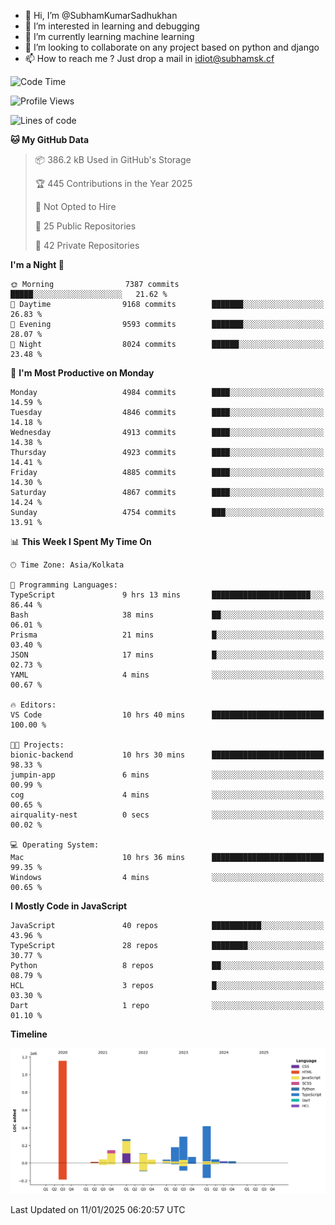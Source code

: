 - 👋 Hi, I’m @SubhamKumarSadhukhan
- 👀 I’m interested in learning and debugging
- 🌱 I’m currently learning machine learning
- 💞️ I’m looking to collaborate on any project based on python and django
- 📫 How to reach me ?
      Just drop a mail in idiot@subhamsk.cf

<!---
SubhamKumarSadhukhan/SubhamKumarSadhukhan is a ✨ special ✨ repository because its `README.md` (this file) appears on your GitHub profile.
You can click the Preview link to take a look at your changes.
--->


<!--START_SECTION:waka-->
![Code Time](http://img.shields.io/badge/Code%20Time-2%2C703%20hrs%2034%20mins-blue)

![Profile Views](http://img.shields.io/badge/Profile%20Views-0-blue)

![Lines of code](https://img.shields.io/badge/From%20Hello%20World%20I%27ve%20Written-2.8%20million%20lines%20of%20code-blue)

**🐱 My GitHub Data** 

> 📦 386.2 kB Used in GitHub's Storage 
 > 
> 🏆 445 Contributions in the Year 2025
 > 
> 🚫 Not Opted to Hire
 > 
> 📜 25 Public Repositories 
 > 
> 🔑 42 Private Repositories 
 > 
**I'm a Night 🦉** 

```text
🌞 Morning                7387 commits        █████░░░░░░░░░░░░░░░░░░░░   21.62 % 
🌆 Daytime                9168 commits        ███████░░░░░░░░░░░░░░░░░░   26.83 % 
🌃 Evening                9593 commits        ███████░░░░░░░░░░░░░░░░░░   28.07 % 
🌙 Night                  8024 commits        ██████░░░░░░░░░░░░░░░░░░░   23.48 % 
```
📅 **I'm Most Productive on Monday** 

```text
Monday                   4984 commits        ████░░░░░░░░░░░░░░░░░░░░░   14.59 % 
Tuesday                  4846 commits        ████░░░░░░░░░░░░░░░░░░░░░   14.18 % 
Wednesday                4913 commits        ████░░░░░░░░░░░░░░░░░░░░░   14.38 % 
Thursday                 4923 commits        ████░░░░░░░░░░░░░░░░░░░░░   14.41 % 
Friday                   4885 commits        ████░░░░░░░░░░░░░░░░░░░░░   14.30 % 
Saturday                 4867 commits        ████░░░░░░░░░░░░░░░░░░░░░   14.24 % 
Sunday                   4754 commits        ███░░░░░░░░░░░░░░░░░░░░░░   13.91 % 
```


📊 **This Week I Spent My Time On** 

```text
🕑︎ Time Zone: Asia/Kolkata

💬 Programming Languages: 
TypeScript               9 hrs 13 mins       ██████████████████████░░░   86.44 % 
Bash                     38 mins             ██░░░░░░░░░░░░░░░░░░░░░░░   06.01 % 
Prisma                   21 mins             █░░░░░░░░░░░░░░░░░░░░░░░░   03.40 % 
JSON                     17 mins             █░░░░░░░░░░░░░░░░░░░░░░░░   02.73 % 
YAML                     4 mins              ░░░░░░░░░░░░░░░░░░░░░░░░░   00.67 % 

🔥 Editors: 
VS Code                  10 hrs 40 mins      █████████████████████████   100.00 % 

🐱‍💻 Projects: 
bionic-backend           10 hrs 30 mins      █████████████████████████   98.33 % 
jumpin-app               6 mins              ░░░░░░░░░░░░░░░░░░░░░░░░░   00.99 % 
cog                      4 mins              ░░░░░░░░░░░░░░░░░░░░░░░░░   00.65 % 
airquality-nest          0 secs              ░░░░░░░░░░░░░░░░░░░░░░░░░   00.02 % 

💻 Operating System: 
Mac                      10 hrs 36 mins      █████████████████████████   99.35 % 
Windows                  4 mins              ░░░░░░░░░░░░░░░░░░░░░░░░░   00.65 % 
```

**I Mostly Code in JavaScript** 

```text
JavaScript               40 repos            ███████████░░░░░░░░░░░░░░   43.96 % 
TypeScript               28 repos            ████████░░░░░░░░░░░░░░░░░   30.77 % 
Python                   8 repos             ██░░░░░░░░░░░░░░░░░░░░░░░   08.79 % 
HCL                      3 repos             █░░░░░░░░░░░░░░░░░░░░░░░░   03.30 % 
Dart                     1 repo              ░░░░░░░░░░░░░░░░░░░░░░░░░   01.10 % 
```



**Timeline**

![Lines of Code chart](https://raw.githubusercontent.com/SubhamKumarSadhukhan/SubhamKumarSadhukhan/main/assets/bar_graph.png)


 Last Updated on 11/01/2025 06:20:57 UTC
<!--END_SECTION:waka-->

